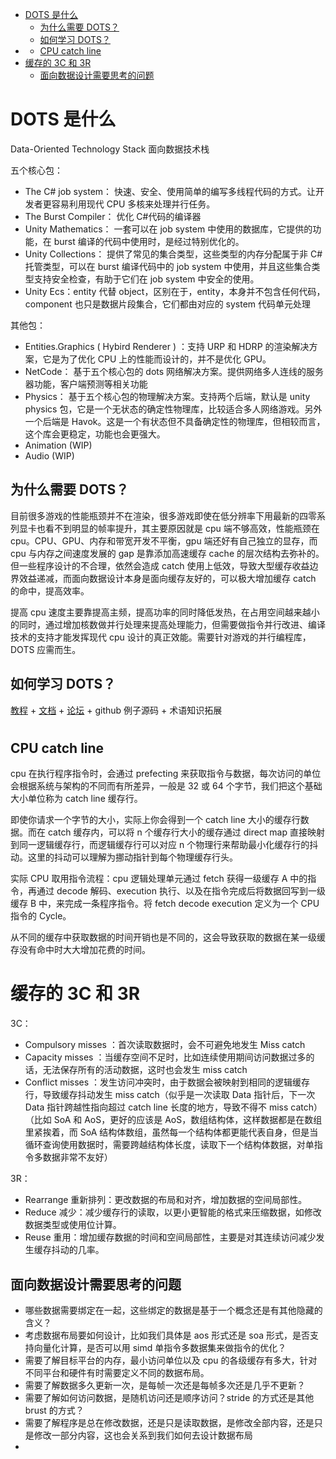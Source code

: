 - [DOTS 是什么](#dots-是什么)
  - [为什么需要 DOTS？](#为什么需要-dots)
  - [如何学习 DOTS？](#如何学习-dots)
- [](#)
  - [CPU catch line](#cpu-catch-line)
- [缓存的 3C 和 3R](#缓存的-3c-和-3r)
  - [面向数据设计需要思考的问题](#面向数据设计需要思考的问题)

# DOTS 是什么

Data-Oriented Technology Stack 面向数据技术栈

五个核心包：
- The C# job system： 快速、安全、使用简单的编写多线程代码的方式。让开发者更容易利用现代 CPU 多核来处理并行任务。
- The Burst Compiler： 优化 C#代码的编译器
- Unity Mathematics： 一套可以在 job system 中使用的数据库，它提供的功能，在 burst 编译的代码中使用时，是经过特别优化的。
- Unity Collections： 提供了常见的集合类型，这些类型的内存分配属于非 C# 托管类型，可以在 burst 编译代码中的 job system 中使用，并且这些集合类型支持安全检查，有助于它们在 job system 中安全的使用。
- Unity Ecs：entity 代替 object，区别在于，entity，本身并不包含任何代码，component 也只是数据片段集合，它们都由对应的 system 代码单元处理

其他包：
- Entities.Graphics ( Hybird Renderer ) ：支持 URP 和 HDRP 的渲染解决方案，它是为了优化 CPU 上的性能而设计的，并不是优化 GPU。
- NetCode： 基于五个核心包的 dots 网络解决方案。提供网络多人连线的服务器功能，客户端预测等相关功能
- Physics： 基于五个核心包的物理解决方案。支持两个后端，默认是 unity physics 包，它是一个无状态的确定性物理库，比较适合多人网络游戏。另外一个后端是 Havok。这是一个有状态但不具备确定性的物理库，但相较而言，这个库会更稳定，功能也会更强大。
- Animation (WIP)
- Audio (WIP)

## 为什么需要 DOTS？

目前很多游戏的性能瓶颈并不在渲染，很多游戏即使在低分辨率下用最新的四零系列显卡也看不到明显的帧率提升，其主要原因就是 cpu 端不够高效，性能瓶颈在 cpu。CPU、GPU、内存和带宽开发不平衡，gpu 端还好有自己独立的显存，而 cpu 与内存之间速度发展的 gap 是靠添加高速缓存 cache 的层次结构去弥补的。但一些程序设计的不合理，依然会造成 catch 使用上低效，导致大型缓存收益边界效益递减，而面向数据设计本身是面向缓存友好的，可以极大增加缓存 catch 的命中，提高效率。

提高 cpu 速度主要靠提高主频，提高功率的同时降低发热，在占用空间越来越小的同时，通过增加核数做并行处理来提高处理能力，但需要做指令并行改进、编译技术的支持才能发挥现代 cpu 设计的真正效能。需要针对游戏的并行编程库，DOTS 应需而生。

## 如何学习 DOTS？

[教程](https://www.bilibili.com/video/BV1Xe4y1m7vA?spm_id_from=333.788.player.switch&vd_source=386bdb94ff2a430f8d22a6de9755030c) + [文档](https://docs.unity3d.com/Packages/com.unity.entities@1.3/manual/index.html) + [论坛](https://discussions.unity.com/lists/ecs) + github 例子源码 + 术语知识拓展

# 

## CPU catch line

cpu 在执行程序指令时，会通过 prefecting 来获取指令与数据，每次访问的单位会根据系统与架构的不同而有所差异，一般是 32 或 64 个字节，我们把这个基础大小单位称为 catch line 缓存行。

即使你请求一个字节的大小，实际上你会得到一个 catch line 大小的缓存行数据。而在 catch 缓存内，可以将 n 个缓存行大小的缓存通过 direct map 直接映射到同一逻辑缓存行，而逻辑缓存行可以对应 n 个物理行来帮助最小化缓存行的抖动。这里的抖动可以理解为挪动指针到每个物理缓存行头。

实际 CPU 取用指令流程：cpu 逻辑处理单元通过 fetch 获得一级缓存 A 中的指令，再通过 decode 解码、execution 执行、以及在指令完成后将数据回写到一级缓存 B 中，来完成一条程序指令。将 fetch decode execution 定义为一个 CPU 指令的 Cycle。

[](../../../../assets/Unity/DOTS/1.png)

从不同的缓存中获取数据的时间开销也是不同的，这会导致获取的数据在某一级缓存没有命中时大大增加花费的时间。

# 缓存的 3C 和 3R

3C：
- Compulsory misses ：首次读取数据时，会不可避免地发生 Miss catch
- Capacity misses ：当缓存空间不足时，比如连续使用期间访问数据过多的话，无法保存所有的活动数据，这时也会发生 miss catch
- Conflict misses ：发生访问冲突时，由于数据会被映射到相同的逻辑缓存行，导致缓存抖动发生 miss catch（似乎是一次读取 Data 指针后，下一次 Data 指针跨越性指向超过 catch line 长度的地方，导致不得不 miss catch）（比如 SoA 和 AoS，更好的应该是 AoS，数组结构体，这样数据都是在数组里紧挨着，而 SoA 结构体数组，虽然每一个结构体都更能代表自身，但是当循环查询使用数据时，需要跨越结构体长度，读取下一个结构体数据，对单指令多数据非常不友好）

3R：
- Rearrange 重新排列：更改数据的布局和对齐，增加数据的空间局部性。
- Reduce 减少：减少缓存行的读取，以更小更智能的格式来压缩数据，如修改数据类型或使用位计算。
- Reuse 重用：增加缓存数据的时间和空间局部性，主要是对其连续访问减少发生缓存抖动的几率。

## 面向数据设计需要思考的问题

- 哪些数据需要绑定在一起，这些绑定的数据是基于一个概念还是有其他隐藏的含义？
- 考虑数据布局要如何设计，比如我们具体是 aos 形式还是 soa 形式，是否支持向量化计算，是否可以用 simd 单指令多数据集来做指令的优化？
- 需要了解目标平台的内存，最小访问单位以及 cpu 的各级缓存有多大，针对不同平台和硬件有时需要定义不同的数据布局。
- 需要了解数据多久更新一次，是每帧一次还是每帧多次还是几乎不更新？
- 需要了解如何访问数据，是随机访问还是顺序访问？stride 的方式还是其他 brust 的方式？
- 需要了解程序是总在修改数据，还是只是读取数据，是修改全部内容，还是只是修改一部分内容，这也会关系到我们如何去设计数据布局
- 
